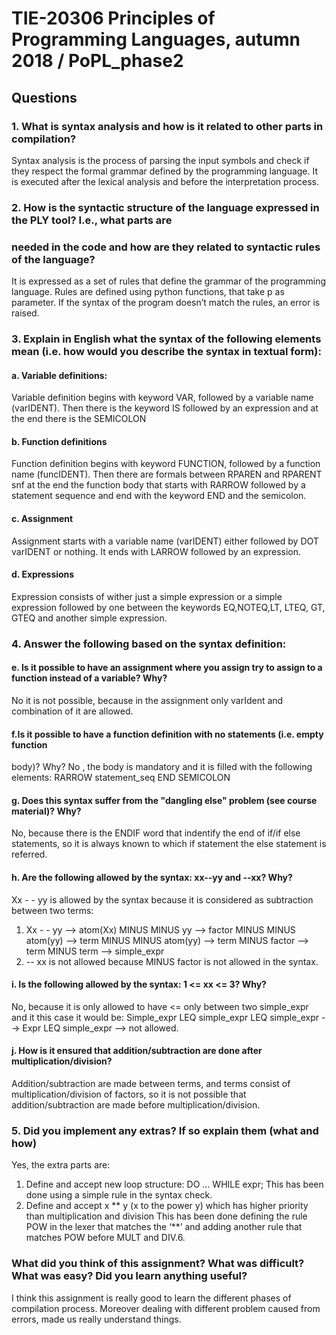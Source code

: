 # TIE-20306 Principles of Programming Languages, autumn 2018 / PoPL_phase2

## Questions

### 1. What is syntax analysis and how is it related to other parts in compilation?
Syntax analysis is the process of parsing the input symbols and check if they respect the formal grammar
defined by the programming language.
It is executed after the lexical analysis and before the interpretation process.

### 2. How is the syntactic structure of the language expressed in the PLY tool? I.e., what parts are
### needed in the code and how are they related to syntactic rules of the language?
It is expressed as a set of rules that define the grammar of the programming language. Rules are defined
using python functions, that take p as parameter. If the syntax of the program doesn’t match the rules,
an error is raised.
### 3. Explain in English what the syntax of the following elements mean (i.e. how would you describe the syntax in textual form):
#### a. Variable definitions:
Variable definition begins with keyword VAR, followed by a variable name (varIDENT).
Then there is the keyword IS followed by an expression and at the end there is the SEMICOLON
#### b. Function definitions
Function definition begins with keyword FUNCTION, followed by a function name
(funcIDENT). Then there are formals between RPAREN and RPARENT snf at the end the
function body that starts with RARROW followed by a statement sequence and end with
the keyword END and the semicolon.
#### c. Assignment
Assignment starts with a variable name (varIDENT) either followed by DOT varIDENT or
nothing. It ends with LARROW followed by an expression.
#### d. Expressions
Expression consists of wither just a simple expression or a simple expression followed by
one between the keywords EQ,NOTEQ,LT, LTEQ, GT, GTEQ and another simple
expression.
### 4. Answer the following based on the syntax definition:
#### e. Is it possible to have an assignment where you assign try to assign to a function instead of a variable? Why?
No it is not possible, because in the assignment only varIdent and combination of it are
allowed.
#### f.Is it possible to have a function definition with no statements (i.e. empty function
body)? Why?
No , the body is mandatory and it is filled with the following elements: RARROW
statement_seq END SEMICOLON
#### g. Does this syntax suffer from the "dangling else" problem (see course material)? Why?
No, because there is the ENDIF word that indentify the end of if/if else statements, so it is
always known to which if statement the else statement is referred.
#### h. Are the following allowed by the syntax: xx--yy and --xx? Why?
Xx - - yy is allowed by the syntax because it is considered as subtraction between two
terms:
  1. Xx - - yy --> atom(Xx) MINUS MINUS yy --> factor MINUS MINUS atom(yy) --> term MINUS
MINUS atom(yy) --> term MINUS factor --> term MINUS term --> simple_expr
  2. -- xx is not allowed because MINUS factor is not allowed in the syntax.
#### i. Is the following allowed by the syntax: 1 <= xx <= 3? Why?
No, because it is only allowed to have <= only between two simple_expr and it this case it
would be:
Simple_expr LEQ simple_expr LEQ simple_expr -->
Expr LEQ simple_expr --> not allowed.
#### j. How is it ensured that addition/subtraction are done after multiplication/division?
Addition/subtraction are made between terms, and terms consist of multiplication/division
of factors, so it is not possible that addition/subtraction are made before
multiplication/division.
### 5. Did you implement any extras? If so explain them (what and how)
Yes, the extra parts are:
  1. Define and accept new loop structure: DO ... WHILE expr;
This has been done using a simple rule in the syntax check.
  2. Define and accept x ** y (x to the power y) which has higher priority
than multiplication and division
This has been done defining the rule POW in the lexer that matches the
‘**’ and adding another rule that matches POW before MULT and DIV.6. 

### What did you think of this assignment? What was difficult? What was easy? Did you learn anything useful?
I think this assignment is really good to learn the different phases of compilation process. Moreover
dealing with different problem caused from errors, made us really understand things.
